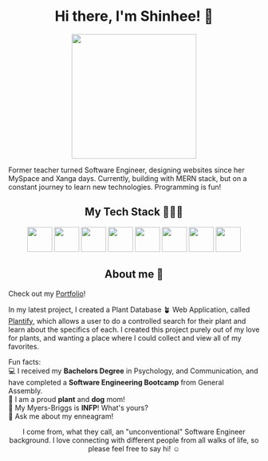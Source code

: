 ### <h1 align="center">Hi there, I'm Shinhee! 👋</h1>

<p align="center"><img src="https://media.giphy.com/media/YrZECW1GgBkqat6F0B/giphy.gif" width="250" height="250"/></p>

Former teacher turned Software Engineer, designing websites since her MySpace and Xanga days. Currently, building with MERN stack, but on a constant journey to learn new technologies. Programming is fun!

<h2 align="center">My Tech Stack 👩🏻‍💻</h2>

<p align="center">
  <img src="https://cdn-icons-png.flaticon.com/512/732/732212.png" width="50" height="50"/>
  <img src="https://cdn4.iconfinder.com/data/icons/iconsimple-programming/512/css-512.png" width="50" height="50"/>
  <img src="https://icon-library.com/images/javascript-icon-png/javascript-icon-png-23.jpg" width="50" height="50"/>
  <img src="https://mpng.subpng.com/20180604/pol/kisspng-react-javascript-angularjs-ionic-atom-5b154be6709500.6532453515281223424611.jpg" width="50" height="50"/>
  <img src="https://cdn3.iconfinder.com/data/icons/logos-and-brands-adobe/512/267_Python-512.png" width="50" height="50"/>
  <img src="https://icon-library.com/images/django-icon/django-icon-0.jpg" width="50" height="50"/>
  <img src="https://w1.pngwing.com/pngs/711/379/png-transparent-green-grass-mongodb-database-documentoriented-database-dashboard-nosql-bson-javascript.png" width="50" height="50"/>
  <img src="https://pngset.com/images/node-js-nodejs-number-symbol-text-recycling-symbol-transparent-png-1383018.png" width="50" height="50"/>
</p>

<h2 align="center">About me 💭</h2>

Check out my [Portfolio](https://shinheep.github.io/)!

In my latest project, I created a Plant Database 🪴 Web Application, called [Plantify](https://shinheep.github.io/Plantify/#/), which allows a user to do a controlled search for their plant and learn about the specifics of each. I created this project purely out of my love for plants, and wanting a place where I could collect and view all of my favorites.


Fun facts: <br>
💻 I received my **Bachelors Degree** in Psychology, and Communication, and have completed a **Software Engineering Bootcamp** from General Assembly. <br>
🐶 I am a proud **plant** and **dog** mom! <br>
🌝 My Myers-Briggs is **INFP**! What's yours? <br>
🌸 Ask me about my enneagram!

<p align="center">I come from, what they call, an "unconventional" Software Engineer background. I love connecting with different people from all walks of life, so please feel free to say hi! ☺️</p>

<!--
**shinheep/shinheep** is a ✨ _special_ ✨ repository because its `README.md` (this file) appears on your GitHub profile.

Here are some ideas to get you started:

- 🔭 I’m currently working on ...
- 🌱 I’m currently learning ...
- 👯 I’m looking to collaborate on ...
- 🤔 I’m looking for help with ...
- 💬 Ask me about ...
- 📫 How to reach me: ...
- 😄 Pronouns: ...
- ⚡ Fun fact: ...
-->
